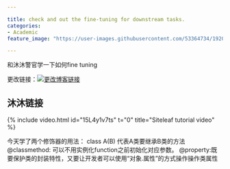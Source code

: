 ```yaml
---

title: check and out the fine-tuning for downstream tasks.
categories:
- Academic
feature_image: "https://user-images.githubusercontent.com/53364734/192078882-190b1b14-a1ee-4590-ac1f-56ac81ffeb56.png"

---
```

和沐沐警官学一下如何fine tuning
<!-- more -->

更改链接：[![更改博客链接](https://user-images.githubusercontent.com/53364734/192180297-c1654533-eb5f-4bf9-aa9f-ab830208a5e3.png)](https://github.com/lizeyujack/lizeyujack.github.io/edit/main/_posts/2022-10-15-24.md)

## 沐沐链接
{% include video.html id="15L4y1v7ts" t="0" title="Siteleaf tutorial video" %}

今天学了两个修饰器的用法：
class A(B) 代表A类要继承B类的方法
@classmethod: 可以不用实例化function之前初始化对应参数。
@property:既要保护类的封装特性，又要让开发者可以使用“对象.属性”的方式操作操作类属性

